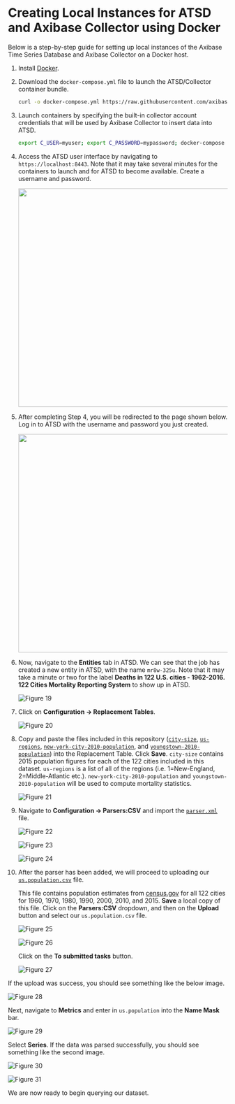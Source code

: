 # Creating Local Instances for ATSD and Axibase Collector using Docker

Below is a step-by-step guide for setting up local instances of the Axibase Time Series Database and Axibase Collector on a Docker host.

1. Install [Docker](https://docs.docker.com/engine/installation/linux/ubuntulinux/).

2. Download the `docker-compose.yml` file to launch the ATSD/Collector container bundle.

   ```sh
   curl -o docker-compose.yml https://raw.githubusercontent.com/axibase/atsd-use-cases/master/USMortality/resources/docker-compose.yml
   ```

3. Launch containers by specifying the built-in collector account credentials that will be used by Axibase Collector to insert data into ATSD.

   ```sh
   export C_USER=myuser; export C_PASSWORD=mypassword; docker-compose pull && docker-compose up -d
   ```

4. Access the ATSD user interface by navigating to `https://localhost:8443`. Note that it may take several minutes for the containers to launch and for ATSD to become
   available. Create a username and password.

   <img src="Images/Figure11.png" width="500" >

5. After completing Step 4, you will be redirected to the page shown below. Log in to ATSD with the username and password you just created.

    <img src="Images/Figure12.png" width="500" >

6. Now, navigate to the **Entities** tab in ATSD. We can see that the job has created a new entity in ATSD, with the name `mr8w-325u`. Note that it may take a minute or two for the label **Deaths
   in 122 U.S. cities - 1962-2016. 122 Cities Mortality Reporting System** to show up in ATSD.

   ![Figure 19](Images/Figure19.png)

7. Click on **Configuration -> Replacement Tables**.

   ![Figure 20](Images/Figure20.png)

8. Copy and paste the files included in this repository ([`city-size`](resources/city-size), [`us-regions`](resources/us-regions),
   [`new-york-city-2010-population`](resources/new-york-city-2010-population), and [`youngstown-2010-population`](resources/youngstown-2010-population))
   into the Replacement Table. Click **Save**. `city-size` contains 2015 population figures for each of the 122 cities included in this dataset. `us-regions` is a list of all of the regions
   (i.e. 1=New-England, 2=Middle-Atlantic etc.). `new-york-city-2010-population` and `youngstown-2010-population` will be used to compute mortality statistics.

   ![Figure 21](Images/Figure21.png)

9. Navigate to **Configuration -> Parsers:CSV** and import the [`parser.xml`](resources/parser.xml) file.

   ![Figure 22](Images/Figure22.png)

   ![Figure 23](Images/Figure23.png)

   ![Figure 24](Images/Figure24.png)

10. After the parser has been added, we will proceed to uploading our [`us.population.csv`](resources/us.population.csv) file.

    This file contains population estimates from [census.gov](http://www.census.gov/data.html) for all 122 cities for 1960, 1970, 1980, 1990, 2000, 2010,
    and 2015. **Save** a local copy of this file. Click on the **Parsers:CSV** dropdown, and then on the **Upload** button and select our `us.population.csv` file.

    ![Figure 25](Images/Figure25.png)

    ![Figure 26](Images/Figure26.png)

    Click on the **To submitted tasks** button.

    ![Figure 27](Images/Figure27.png)

   If the upload was success, you should see something like the below image.

   ![Figure 28](Images/Figure28.png)

Next, navigate to **Metrics** and enter in `us.population` into the **Name Mask** bar.

   ![Figure 29](Images/Figure29.png)

   Select **Series**. If the data was parsed successfully, you should see something like the second image.

   ![Figure 30](Images/Figure30.png)

   ![Figure 31](Images/Figure31.png)

We are now ready to begin querying our dataset.